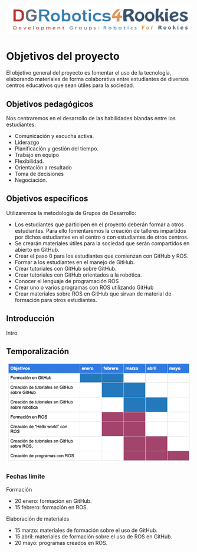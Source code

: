 

![Título DGRobotics4Rookies](/images/DGRobotics4Rookies.png)

# Objetivos del proyecto
El objetivo general del proyecto es fomentar el uso de la tecnología, elaborando materiales de forma colaborativa entre estudiantes de diversos centros educativos que sean útiles para la sociedad.


## Objetivos pedagógicos
Nos centraremos en el desarrollo de las habilidades blandas entre los estudiantes:
- Comunicación y escucha activa.
- Liderazgo
- Planificación y gestión del tiempo.
- Trabajo en equipo
- Flexibilidad.
- Orientación a resultado
- Toma de decisiones
- Negociación.


## Objetivos específicos
Utilizaremos la metodología de Grupos de Desarrollo:
- Los estudiantes que participen en el proyecto deberán formar a otros estudiantes. Para ello fomentaremos la creación de talleres impartidos por dichos estudiantes en el centro o con estudiantes de otros centros.
- Se crearán materiales útiles para la sociedad que serán compartidos en abierto en GitHub.
- Crear el paso 0 para los estudiantes que comienzan con GitHub y ROS.
- Formar a los estudiantes en el manejo de GitHub.
- Crear tutoriales con GitHub sobre GitHub.
- Crear tutoriales con GitHub orientados a la robótica.
- Conocer el lenguaje de programación ROS
- Crear uno o varios programas con ROS utilizando GitHub
- Crear materiales sobre ROS en GitHub que sirvan de material de formación para otros estudiantes.

## Introducción

Intro

[Intro]: https://github.com/GDMakers/DGRobotis4Rookies/blob/master/Intro/Intro.md

## Temporalización

![Temporalización del proyecto DGR4R](/images/TempR4R.png)

### Fechas límite

Formación
- 20 enero: formación en GitHub.
- 15 febrero: formación en ROS.

Elaboración de materiales

- 15 marzo: materiales de formación sobre el uso de GitHub.
- 15 abril: materiales de formación sobre el uso de ROS en GitHub.
- 20 mayo: programas creados en ROS.


